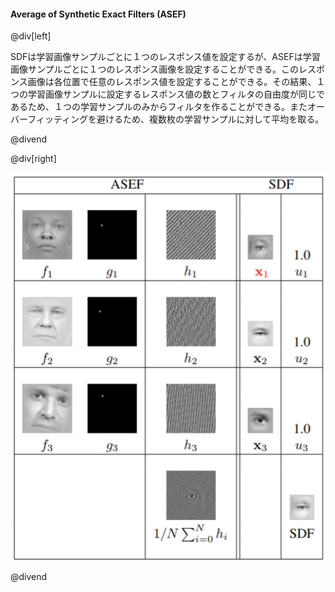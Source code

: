 #### Average of Synthetic Exact Filters (ASEF)

@div[left]

SDFは学習画像サンプルごとに１つのレスポンス値を設定するが、ASEFは学習画像サンプルごとに１つのレスポンス画像を設定することができる。このレスポンス画像は各位置で任意のレスポンス値を設定することができる。その結果、１つの学習画像サンプルに設定するレスポンス値の数とフィルタの自由度が同じであるため、１つの学習サンプルのみからフィルタを作ることができる。またオーバーフィッティングを避けるため、複数枚の学習サンプルに対して平均を取る。

@divend

@div[right]

![ASEF](assets/img/ASEF.png)

@divend